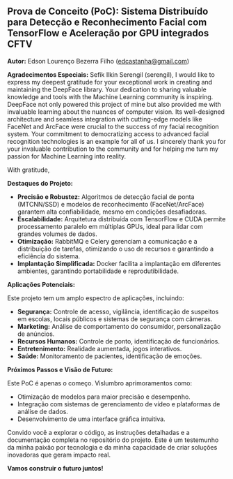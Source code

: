 ## Prova de Conceito (PoC): Sistema Distribuído para Detecção e Reconhecimento Facial com TensorFlow e Aceleração por GPU integrados CFTV

**Autor:** Edson Lourenço Bezerra Filho (edcastanha@gmail.com)

**Agradecimentos Especiais:** 
Sefik Ilkin Serengil (serengil),
I would like to express my deepest gratitude for your exceptional work in creating and maintaining the DeepFace library. Your dedication to sharing valuable knowledge and tools with the Machine Learning community is inspiring.
DeepFace not only powered this project of mine but also provided me with invaluable learning about the nuances of computer vision. Its well-designed architecture and seamless integration with cutting-edge models like FaceNet and ArcFace were crucial to the success of my facial recognition system.
Your commitment to democratizing access to advanced facial recognition technologies is an example for all of us. I sincerely thank you for your invaluable contribution to the community and for helping me turn my passion for Machine Learning into reality.

With gratitude,

**Destaques do Projeto:**

* **Precisão e Robustez:** Algoritmos de detecção facial de ponta (MTCNN/SSD) e modelos de reconhecimento (FaceNet/ArcFace) garantem alta confiabilidade, mesmo em condições desafiadoras.
* **Escalabilidade:** Arquitetura distribuída com TensorFlow e CUDA permite processamento paralelo em múltiplas GPUs, ideal para lidar com grandes volumes de dados.
* **Otimização:** RabbitMQ e Celery gerenciam a comunicação e a distribuição de tarefas, otimizando o uso de recursos e garantindo a eficiência do sistema.
* **Implantação Simplificada:** Docker facilita a implantação em diferentes ambientes, garantindo portabilidade e reprodutibilidade.

**Aplicações Potenciais:**

Este projeto tem um amplo espectro de aplicações, incluindo:

* **Segurança:** Controle de acesso, vigilância, identificação de suspeitos em escolas, locais públicos e sistemas de segurança com câmeras.
* **Marketing:** Análise de comportamento do consumidor, personalização de anúncios.
* **Recursos Humanos:** Controle de ponto, identificação de funcionários.
* **Entretenimento:** Realidade aumentada, jogos interativos.
* **Saúde:** Monitoramento de pacientes, identificação de emoções.

**Próximos Passos e Visão de Futuro:**

Este PoC é apenas o começo. Vislumbro aprimoramentos como:

* Otimização de modelos para maior precisão e desempenho.
* Integração com sistemas de gerenciamento de vídeo e plataformas de análise de dados.
* Desenvolvimento de uma interface gráfica intuitiva.

Convido você a explorar o código, as instruções detalhadas e a documentação completa no repositório do projeto. Este é um testemunho da minha paixão por tecnologia e da minha capacidade de criar soluções inovadoras que geram impacto real.

**Vamos construir o futuro juntos!** 
